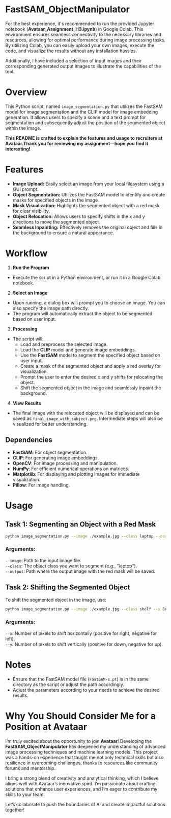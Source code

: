 # FastSAM_ObjectManipulator
For the best experience, it's recommended to run the provided Jupyter notebook (__Avataar_Assignment_H3.ipynb__) in Google Colab. This environment ensures seamless connectivity to the necessary libraries and resources, allowing for optimal performance during image processing tasks. By utilizing Colab, you can easily upload your own images, execute the code, and visualize the results without any installation hassles.

Additionally, I have included a selection of input images and their corresponding generated output images to illustrate the capabilities of the tool.
# Overview
This Python script, named `image_segmentation.py` that utilizes the FastSAM model for image segmentation and the CLIP model for image embedding generation. It allows users to specify a scene and a text prompt for segmentation and subsequently adjust the position of the segmented object within the image.

__This README is crafted to explain the features and usage to recruiters at Avataar.Thank you for reviewing my assignment—hope you find it interesting!__

# Features
* __Image Upload:__ Easily select an image from your local filesystem using a GUI prompt.
* __Object Segmentation:__ Utilizes the FastSAM model to identify and create masks for specified objects in the image.
* __Mask Visualization:__ Highlights the segmented object with a red mask for clear visibility.
* __Object Relocation:__ Allows users to specify shifts in the x and y directions to move the segmented object.
* __Seamless Inpainting:__ Effectively removes the original object and fills in the background to ensure a natural appearance.

# Workflow
1. __Run the Program__
  * Execute the script in a Python environment, or run it in a Google Colab notebook.
2. __Select an Image__
  * Upon running, a dialog box will prompt you to choose an image. You can also specify the image path directly.
  * The program will automatically extract the object to be segmented based on user input.
3. __Processing__
  * The script will:
    * Load and preprocess the selected image.
    * Load the __CLIP__ model and generate image embeddings.
    * Use the __FastSAM__ model to segment the specified object based on user input.
    * Create a mask of the segmented object and apply a red overlay for visualization.
    * Prompt the user to enter the desired x and y shifts for relocating the object.
    * Shift the segmented object in the image and seamlessly inpaint the background.
4. __View Results__
  * The final image with the relocated object will be displayed and can be saved as ``final_image_with_subject.png``. Intermediate steps will also be visualized for better understanding.

## Dependencies
* __FastSAM__: For object segmentation.
* __CLIP__: For generating image embeddings.
* __OpenCV__: For image processing and manipulation.
* __NumPy__: For efficient numerical operations on matrices.
* __Matplotlib__: For displaying and plotting images for immediate visualization.
* __Pillow__: For image handling.

# Usage
## Task 1: Segmenting an Object with a Red Mask
```bash
python image_segmentation.py --image ./example.jpg --class laptop --output ./generated.png
```
### Arguments:
`--image`: Path to the input image file.\
`--class`: The object class you want to segment (e.g., "laptop").\
`--output`: Path where the output image with the red mask will be saved.

## Task 2: Shifting the Segmented Object
To shift the segmented object in the image, use:
```bash
python image_segmentation.py --image ./example.jpg --class shelf --x 80 --y 0
```
### Arguments:
`--x`: Number of pixels to shift horizontally (positive for right, negative for left).\
`--y`: Number of pixels to shift vertically (positive for down, negative for up).

# Notes
  * Ensure that the FastSAM model file (``FastSAM-s.pt``) is in the same directory as the script or adjust the path accordingly.
  * Adjust the parameters according to your needs to achieve the desired results.

# Why You Should Consider Me for a Position at Avataar 
I’m truly excited about the opportunity to join __Avataar__! Developing the __FastSAM_ObjectManipulator__ has deepened my understanding of advanced image processing techniques and machine learning models. This project was a hands-on experience that taught me not only technical skills but also resilience in overcoming challenges, thanks to resources like community forums and mentorship.

I bring a strong blend of creativity and analytical thinking, which I believe aligns well with Avataar’s innovative spirit. I’m passionate about crafting solutions that enhance user experiences, and I’m eager to contribute my skills to your team.

Let’s collaborate to push the boundaries of AI and create impactful solutions together!
